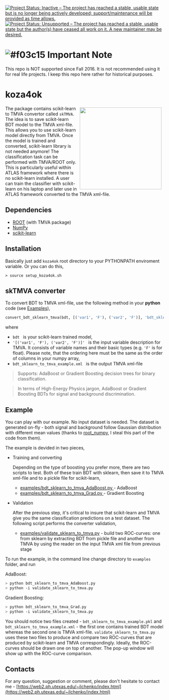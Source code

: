 [![Project Status: Inactive – The project has reached a stable, usable state but is no longer being actively developed; support/maintenance will be provided as time allows.](https://www.repostatus.org/badges/latest/inactive.svg)](https://www.repostatus.org/#inactive)
[![Project Status: Unsupported – The project has reached a stable, usable state but the author(s) have ceased all work on it. A new maintainer may be desired.](https://www.repostatus.org/badges/latest/unsupported.svg)](https://www.repostatus.org/#unsupported)

# ![#f03c15](https://via.placeholder.com/15/f03c15/000000?text=+) Important Note
This repo is NOT supported since Fall 2016. It is not recommended using it for real life projects. I keep this repo here rather for historical purposes. 

# koza4ok

<img width="260px" align="right" hspace="7" vspace="5" src="https://web2.ph.utexas.edu/~ilchenko/img/roc_github.png">

The package contains scikit-learn to TMVA convertor called ```skTMVA```. The idea is to save scikit-learn BDT model to the TMVA xml-file. This allows you to use scikit-learn model directly from TMVA. Once the model is trained and converted, scikit-learn library is not needed anymore! The classification task can be performed with TMVA/ROOT only. This is particularly useful within ATLAS framework where there is no scikit-learn installed. A user can train the classifier with scikit-learn on his laptop and later use in ATLAS framework converted to the TMVA xml-file. 

## Dependencies
- [ROOT](http://root.cern.ch) (with TMVA package)
- [NumPy](http://www.numpy.org/)
- [scikit-learn](http://scikit-learn.org/)


## Installation
Basically just add `koza4ok` root directory to your PYTHONPATH enviroment variable. Or you can do this,
```
> source setup_koza4ok.sh
```

## skTMVA converter

To convert BDT to TMVA xml-file, use the following method in your <b>python</b> code (see [Examples](https://github.com/yuraic/koza4ok#examples)),
```python
convert_bdt_sklearn_tmva(bdt, [('var1', 'F'), ('var2', 'F')], 'bdt_sklearn_to_tmva_example.xml')
```
where 

- ```bdt ``` is your scikit-learn trained model, 
- ```'[('var1', 'F'), ('var2', 'F')]' ``` is the input variable description for TMVA. It consists of variable names and their basic types (e.g. ```'F'``` is for float). Please note, that the ordering here must be the same as the order of columns in your numpy array,
- ```bdt_sklearn_to_tmva_example.xml ``` is the output TMVA xml-file


> Supports: AdaBoost or Gradient Boosting decision trees for binary classification. 

> In terms of High-Energy Physics jargon, AdaBoost or Gradient Boosting BDTs for signal and background discrimination. 

## Example

You can play with our example. No input dataset is needed. The dataset is generated on-fly - both signal and background follow Gaussian distribution with different mean values (thanks to [root_numpy](http://rootpy.github.io/root_numpy/), I steal this part of the code from them).

The example is devided in two pieces,

- Training and converting

    Depending on the type of boosting you prefer more, there are two scripts to test. Both of these train BDT with sklearn, then save it to TMVA xml-file and to a pickle file for scikit-learn,

    - [examples/bdt_sklearn_to_tmva_AdaBoost.py ](https://github.com/yuraic/koza4ok/blob/master/examples/bdt_sklearn_to_tmva_AdaBoost.py) - AdaBoost
    - [examples/bdt_sklearn_to_tmva_Grad.py ](https://github.com/yuraic/koza4ok/blob/master/examples/bdt_sklearn_to_tmva_Grad.py) - Gradient Boosting

- Validation

    After the previous step, it's critical to insure that scikit-learn and TMVA give you the same classification predictions on a test dataset. The following script performs the converter validation,

    - [examples/validate_sklearn_to_tmva.py](https://github.com/yuraic/koza4ok/blob/master/examples/validate_sklearn_to_tmva.py) - build two ROC-curves: one from sklearn by extracting BDT from pickle file and another from TMVA by using the reader on the input TMVA xml file from previous stage

To run the example, in the command line change directory to ```examples``` folder, and run

AdaBoost:
```sh
> python bdt_sklearn_to_tmva_AdaBoost.py  
> python -i validate_sklearn_to_tmva.py
```

Gradient Boosting:
```sh
> python bdt_sklearn_to_tmva_Grad.py  
> python -i validate_sklearn_to_tmva.py
```

You should notice two files created - ```bdt_sklearn_to_tmva_example.pkl``` and ```bdt_sklearn_to_tmva_example.xml``` - the first one contains trained BDT model whereas the second one is TMVA xml-file. ```validate_sklearn_to_tmva.py``` uses these two files to produce and compare two ROC-curves that are produced by scikit-learn and TMVA correspondingly. Ideally, the ROC-curves should be drawn one on top of another. The pop-up window will show up with the ROC-curve comparison.

## Contacts

For any question, suggestion or comment, please don't hesitate to contact me - [https://web2.ph.utexas.edu/~ilchenko/index.html](https://web2.ph.utexas.edu/~ilchenko/index.html)



